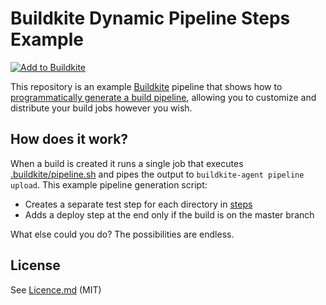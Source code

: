 # Buildkite Dynamic Pipeline Steps Example

[![Add to Buildkite](https://buildkite.com/button.svg)](https://buildkite.com/new)

This repository is an example [Buildkite](https://buildkite.com/) pipeline that shows how to [programmatically generate a build pipeline](https://buildkite.com/docs/guides/uploading-pipelines), allowing you to customize and distribute your build jobs however you wish.

## How does it work?

When a build is created it runs a single job that executes [.buildkite/pipeline.sh](.buildkite/pipeline.sh) and pipes the output to `buildkite-agent pipeline upload`. This example pipeline generation script:

* Creates a separate test step for each directory in [steps](steps/)
* Adds a deploy step at the end only if the build is on the master branch

What else could you do? The possibilities are endless.

## License

See [Licence.md](Licence.md) (MIT)
